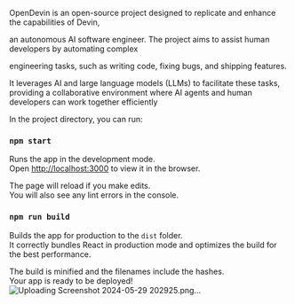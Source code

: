 <a name="readme-top"></a>

<p>OpenDevin is an open-source project designed to replicate and enhance the capabilities of Devin,</p>
<p>an autonomous AI software engineer. The project aims to assist human developers by automating complex </p>
<p>engineering tasks, such as writing code, fixing bugs, and shipping features. </p>
<p>It leverages AI and large language models (LLMs) to facilitate these tasks, providing a collaborative environment where AI agents and human developers can work together efficiently</p>

In the project directory, you can run:

### `npm start`

Runs the app in the development mode.\
Open [http://localhost:3000](http://localhost:3000) to view it in the browser.

The page will reload if you make edits.\
You will also see any lint errors in the console.

### `npm run build`

Builds the app for production to the `dist` folder.\
It correctly bundles React in production mode and optimizes the build for the best performance.

The build is minified and the filenames include the hashes.\
Your app is ready to be deployed!
![Uploading Screenshot 2024-05-29 202925.png…]()
